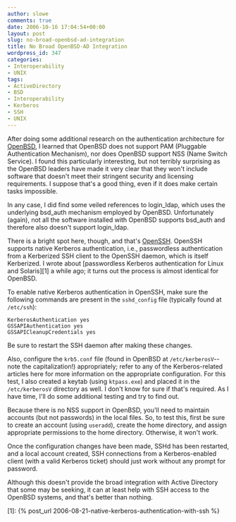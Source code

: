 ```yaml
---
author: slowe
comments: true
date: 2006-10-16 17:04:54+00:00
layout: post
slug: no-broad-openbsd-ad-integration
title: No Broad OpenBSD-AD Integration
wordpress_id: 347
categories:
- Interoperability
- UNIX
tags:
- ActiveDirectory
- BSD
- Interoperability
- Kerberos
- SSH
- UNIX
---
```


After doing some additional research on the authentication architecture for [OpenBSD](http://www.openbsd.org/), I learned that OpenBSD does not support PAM (Pluggable Authentication Mechanism), nor does OpenBSD support NSS (Name Switch Service). I found this particularly interesting, but not terribly surprising as the OpenBSD leaders have made it very clear that they won't include software that doesn't meet their stringent security and licensing requirements. I suppose that's a good thing, even if it does make certain tasks impossible.

In any case, I did find some veiled references to login\_ldap, which uses the underlying bsd\_auth mechanism employed by OpenBSD. Unfortunately (again), not all the software installed with OpenBSD supports bsd\_auth and therefore also doesn't support login\_ldap.

There is a bright spot here, though, and that's [OpenSSH](http://www.openssh.org/). OpenSSH supports native Kerberos authentication, i.e., passwordless authentication from a Kerberized SSH client to the OpenSSH daemon, which is itself Kerberized. I wrote about [passwordless Kerberos authentication for Linux and Solaris][1] a while ago; it turns out the process is almost identical for OpenBSD.

To enable native Kerberos authentication in OpenSSH, make sure the following commands are present in the `sshd_config` file (typically found at `/etc/ssh`):

    KerberosAuthentication yes
    GSSAPIAuthentication yes
    GSSAPICleanupCredentials yes

Be sure to restart the SSH daemon after making these changes.

Also, configure the `krb5.conf` file (found in OpenBSD at `/etc/kerberosV`--note the capitalization!) appropriately; refer to any of the Kerberos-related articles here for more information on the appropriate configuration. For this test, I also created a keytab (using `ktpass.exe`) and placed it in the `/etc/kerberosV` directory as well. I don't know for sure if that's required. As I have time, I'll do some additional testing and try to find out.

Because there is no NSS support in OpenBSD, you'll need to maintain accounts (but not passwords) in the local files. So, to test this, first be sure to create an account (using `useradd`), create the home directory, and assign appropriate permissions to the home directory. Otherwise, it won't work.

Once the configuration changes have been made, SSHd has been restarted, and a local account created, SSH connections from a Kerberos-enabled client (with a valid Kerberos ticket) should just work without any prompt for password.

Although this doesn't provide the broad integration with Active Directory that some may be seeking, it can at least help with SSH access to the OpenBSD systems, and that's better than nothing.

[1]: {% post_url 2006-08-21-native-kerberos-authentication-with-ssh %}
